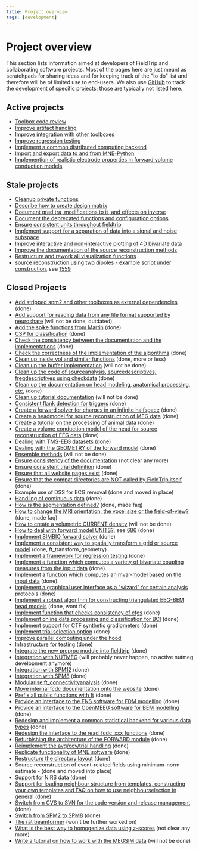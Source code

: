 ```yaml
---
title: Project overview
tags: [development]
---
```


# Project overview

This section lists information aimed at developers of FieldTrip and collaborating software projects. Most of the pages here are just meant as scratchpads for sharing ideas and for keeping track of the "to do" list and therefore will be of limited use to end-users. We also use [GitHub](/development/git) to track the development of specific projects; those are typically not listed here.

## Active projects

- [Toolbox code review](/development/project/code_review)
- [Improve artifact handling](/development/project/artifacts)
- [Improve integration with other toolboxes](/development/project/integration)
- [Improve regression testing](/development/project/regression)
- [Implement a common distributed computing backend](/development/project/distributed)
- [Import and export data to and from MNE-Python](/development/project/integrate_with_mne)
- [Implemention of realistic electrode properties in forward volume conduction models](/development/project/femfuns)

## Stale projects

- [Cleanup private functions](/development/project/cleanup_private_functions)
- [Describe how to create design matrix](/development/project/design)
- [Document grad.tra, modifications to it, and effects on inverse](/development/project/tra)
- [Document the deprecated functions and configuration options](/development/deprecated)
- [Ensure consistent units throughout fieldtrip](/development/project/units)
- [Implement support for a separation of data into a signal and noise subspace](/development/project/subspace)
- [Improve interactive and non-interactive plotting of 4D bivariate data](/development/project/visualization)
- [Improve the documentation of the source reconstruction methods](/development/project/documentation_source)
- [Restructure and rework all visualization functions](/development/project/restructure_and_rework_all_visualization_functions)
- [source reconstruction using two dipoles - example script under construction](/development/project/symmetric_dipoles), see [1559](http://bugzilla.fieldtriptoolbox.org/show_bug.cgi?id=1559)

## Closed Projects

- [Add stripped spm2 and other toolboxes as external dependencies](/development/project/external_dependencies) (done)
- [Add support for reading data from any file format supported by neuroshare](/development/project/read_neuroshare) (will not be done, outdated)
- [Add the spike functions from Martin](/development/project/spike) (done)
- [CSP for classification](/development/project/csp) (done)
- [Check the consistency between the documentation and the implementations](/development/project/consistency) (done)
- [Check the correctness of the implementation of the algorithms](/development/project/correctness) (done)
- [Clean up inside_vol and similar functions](/development/project/inside_vol) (done, more or less)
- [Clean up the buffer implementation](/development/project/buffer_v3) (will not be done)
- [Clean up the code of sourceanalysis, sourcedescriptives, freqdescriptives using checkdata](/development/project/checkdata) (done)
- [Clean up the documentation on head modeling, anatomical processing, etc.](/development/project/geometry_documentation) (done)
- [Clean up tutorial documentation](/development/project/tutorial_documentation) (will not be done)
- [Consistent flank detection for triggers](/development/project/trigger) (done)
- [Create a forward solver for charges in an infinite halfspace](/development/project/halfspace) (done)
- [Create a headmodel for source reconstruction of MEG data](/development/project/headmodel_tutorial) (done)
- [Create a tutorial on the processing of animal data](/development/project/animal) (done)
- [Create a volume conduction model of the head for source reconstruction of EEG data](/development/project/headmodel_tutorial_eeg) (done)
- [Dealing with TMS-EEG datasets](/development/project/eeg_tms) (done)
- [Dealing with the GEOMETRY of the forward model](/development/project/fwdarch2) (done)
- [Ensemble methods](/development/project/ensemblemethods) (will not be done)
- [Ensure consistency of the documentation](/development/project/documentation) (not clear any more)
- [Ensure consistent trial definition](/development/project/ensure_consistent_trial_definition) (done)
- [Ensure that all website pages exist](/development/project/orphans) (done)
- [Ensure that the compat directories are NOT called by FieldTrip itself](/development/project/compat) (done)
- Example use of DSS for ECG removal (done and moved in place)
- [Handling of continuous data](/development/project/continuous) (done)
- [How is the segmentation defined?](/faq/how_is_the_segmentation_defined) (done, made faq)
- [How to change the MRI orientation, the voxel size or the field-of-view?](/faq/how_change_mri_orientation_size_fov) (done, made faq)
- [How to create a volumetric CURRENT density](/development/project/curdens) (will not be done)
- [How to deal with forward model UNITS?](/development/project/fwdunits), see [686](http://bugzilla.fieldtriptoolbox.org/show_bug.cgi?id=686) (done)
- [Implement SIMBIO forward solver](/development/project/simbio_plan) (done)
- [Implement a consistent way to spatially transform a grid or source model](/development/project/transform_grid) (done, ft_transform_geometry)
- [Implement a framework for regression testing](/development/project/testing) (done)
- [Implement a function which computes a variety of bivariate coupling measures from the input data](/development/project/couplinganalysis) (done).
- [Implement a function which computes an mvar-model based on the input data](/development/project/mvaranalysis) (done).
- [Implement a graphical user interface as a "wizard" for certain analysis protocols](/development/project/wizard) (done)
- [Implement a robust algorithm for constructing triangulated EEG-BEM head models](/development/project/bemmodel) (done, wont fix)
- [Implement function that checks consistency of cfgs](/development/project/checkconfig) (done)
- [Implement online data processing and classification for BCI](/development/project/bci) (done)
- [Implement support for CTF synthetic gradiometers](/development/project/synthetic_grad) (done)
- [Implement trial selection option](/development/project/trialselect) (done)
- [Improve parallel computing under the hood](/development/project/parallel)
- [Infrastructure for testing](/development/project/infrastructure_for_testing) (done)
- [Integrate the new preproc module into fieldtrip](/development/project/merge_preproc) (done)
- [Integration with NUTMEG](/development/project/nutmeg) (will probably never happen, no active nutmeg development anymore)
- [Integration with SPM12](/development/project/spm12) (done)
- [Integration with SPM8](/development/project/spm8) (done)
- [Modularise ft_connectivityanalysis](/development/project/modularise_ft_connectivityanalysis) (done)
- [Move internal fcdc documentation onto the website](/development/project/move_internal_fcdc_documentation_onto_the_wiki) (done)
- [Prefix all public functions with ft](/development/project/prefix) (done)
- [Provide an interface to the FNS software for FDM modelling](/development/project/fns) (done)
- [Provide an interface to the OpenMEEG software for BEM modelling](/development/project/openmeeg) (done)
- [Redesign and implement a common statistical backend for various data types](/development/project/statistics) (done)
- [Redesign the interface to the read_fcdc_xxx functions](/development/project/read_fcdc_xxx) (done)
- [Refurbishing the architecture of the FORWARD module](/development/project/fwdarch) (done)
- [Reimplement the avg/cov/trial handling](/development/project/timelockanalysis) (done)
- [Replicate functionality of MNE software](/development/project/replicate_functionality_of_mne_software) (done)
- [Restructure the directory layout](/development/project/directorylayout) (done)
- Source reconstruction of event-related fields using minimum-norm estimate - (done and moved into place)
- [Support for NIRS data](/development/project/nirs) (done)
- [Support for loading neighbour structure from templates, constructing your own templates and FAQ on how to use neighbourselection in general](/development/project/neighbourtemplates) (done)
- [Switch from CVS to SVN for the code version and release management](/development/svn) (done)
- [Switch from SPM2 to SPM8](/development/project/switch_from_spm2_to_spm8) (done)
- [The rat beamformer](/development/project/rat) (won't be further worked on)
- [What is the best way to homogenize data using z-scores](/development/project/zscores) (not clear any more)
- [Write a tutorial on how to work with the MEGSIM data](/development/project/megsim) (will not be done)
